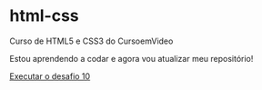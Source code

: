 # html-css
 Curso de HTML5 e CSS3 do CursoemVideo

Estou aprendendo a codar e agora vou atualizar meu repositório!

<a href="https://guiiz1n.github.io/html-css/Desafios/d010.1/">Executar o desafio 10</a>
